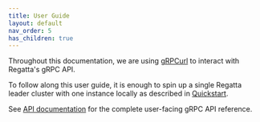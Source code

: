 ```yaml
---
title: User Guide
layout: default
nav_order: 5
has_children: true
---
```


Throughout this documentation, we are using [gRPCurl](https://github.com/fullstorydev/grpcurl)
to interact with Regatta's gRPC API.

To follow along this user guide, it is enough to spin up a single Regatta leader cluster
with one instance locally as described in [Quickstart](/quickstart).

See [API documentation](/api/#regatta-proto) for the complete user-facing gRPC API reference.
